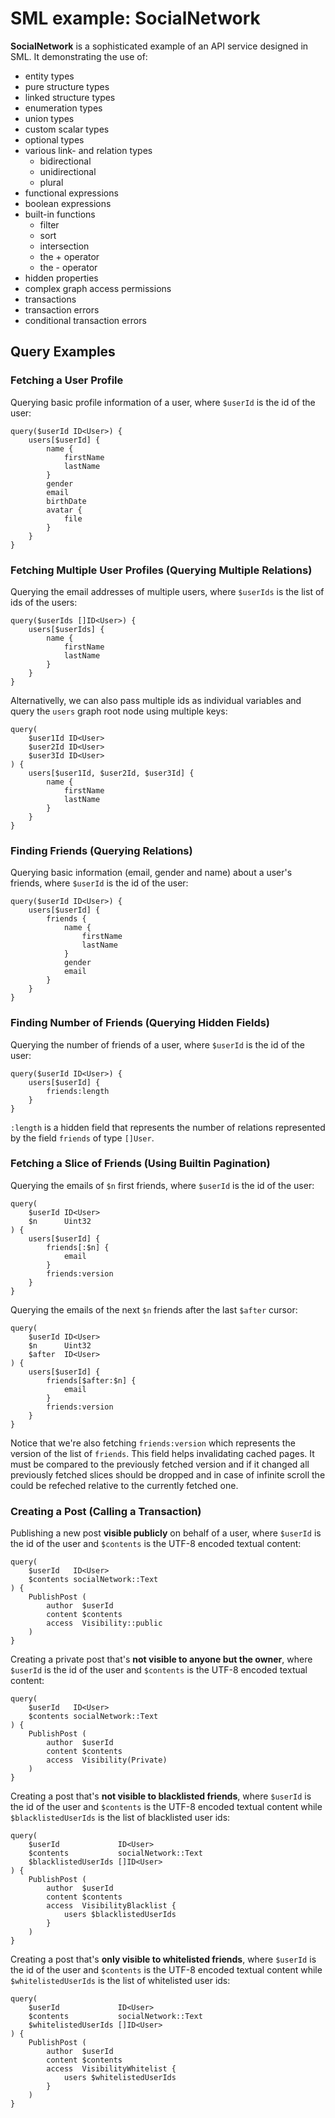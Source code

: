 # SML example: SocialNetwork

**SocialNetwork** is a sophisticated example of an API service designed in SML. It demonstrating the use of:

- entity types
- pure structure types
- linked structure types
- enumeration types
- union types
- custom scalar types
- optional types
- various link- and relation types
  - bidirectional
  - unidirectional
  - plural
- functional expressions
- boolean expressions
- built-in functions
  - filter
  - sort
  - intersection
  - the + operator
  - the - operator
- hidden properties
- complex graph access permissions
- transactions
- transaction errors
- conditional transaction errors

## Query Examples
### Fetching a User Profile
Querying basic profile information of a user, where `$userId` is the id of the user:
```
query($userId ID<User>) {
	users[$userId] {
		name {
			firstName
			lastName
		}
		gender
		email
		birthDate
		avatar {
			file
		}
	}
}
```

### Fetching Multiple User Profiles (Querying Multiple Relations)
Querying the email addresses of multiple users, where `$userIds` is the list of ids of the users:
```
query($userIds []ID<User>) {
	users[$userIds] {
		name {
			firstName
			lastName
		}
	}
}
```

Alternativelly, we can also pass multiple ids as individual variables and query the `users` graph root node using multiple keys:
```
query(
	$user1Id ID<User>
	$user2Id ID<User>
	$user3Id ID<User>
) {
	users[$user1Id, $user2Id, $user3Id] {
		name {
			firstName
			lastName
		}
	}
}
```

### Finding Friends (Querying Relations)
Querying basic information (email, gender and name) about a user's friends, where `$userId` is the id of the user:
```
query($userId ID<User>) {
	users[$userId] {
		friends {
			name {
				firstName
				lastName
			}
			gender
			email
		}
	}
}
```

### Finding Number of Friends (Querying Hidden Fields)
Querying the number of friends of a user, where `$userId` is the id of the user:
```
query($userId ID<User>) {
	users[$userId] {
		friends:length
	}
}
```
`:length` is a hidden field that represents the number of relations represented by the field `friends` of type `[]User`.

### Fetching a Slice of Friends (Using Builtin Pagination)
Querying the emails of `$n` first friends, where `$userId` is the id of the user:
```
query(
	$userId ID<User>
	$n      Uint32
) {
	users[$userId] {
		friends[:$n] {
			email
		}
		friends:version
	}
}
```

Querying the emails of the next `$n` friends after the last `$after` cursor:
```
query(
	$userId ID<User>
	$n      Uint32
	$after  ID<User>
) {
	users[$userId] {
		friends[$after:$n] {
			email
		}
		friends:version
	}
}
```

Notice that we're also fetching `friends:version` which represents the version of the list of `friends`. This field helps invalidating cached pages. It must be compared to the previously fetched version and if it changed all previously fetched slices should be dropped and in case of infinite scroll the could be refeched relative to the currently fetched one.

### Creating a Post (Calling a Transaction)
Publishing a new post **visible publicly** on behalf of a user, where `$userId` is the id of the user and `$contents` is the UTF-8 encoded textual content:
```
query(
	$userId   ID<User>
	$contents socialNetwork::Text
) {
	PublishPost (
		author  $userId
		content $contents
		access 	Visibility::public
	)
}
```

Creating a private post that's **not visible to anyone but the owner**, where `$userId` is the id of the user and `$contents` is the UTF-8 encoded textual content:
```
query(
	$userId   ID<User>
	$contents socialNetwork::Text
) {
	PublishPost (
		author  $userId
		content $contents
		access 	Visibility(Private)
	)
}
```

Creating a post that's **not visible to blacklisted friends**, where `$userId` is the id of the user and `$contents` is the UTF-8 encoded textual content while `$blacklistedUserIds` is the list of blacklisted user ids:
```
query(
	$userId             ID<User>
	$contents           socialNetwork::Text
	$blacklistedUserIds []ID<User>
) {
	PublishPost (
		author  $userId
		content $contents
		access 	VisibilityBlacklist {
			users $blacklistedUserIds
		}
	)
}
```

Creating a post that's **only visible to whitelisted friends**, where `$userId` is the id of the user and `$contents` is the UTF-8 encoded textual content while `$whitelistedUserIds` is the list of whitelisted user ids:
```
query(
	$userId             ID<User>
	$contents           socialNetwork::Text
	$whitelistedUserIds []ID<User>
) {
	PublishPost (
		author  $userId
		content $contents
		access 	VisibilityWhitelist {
			users $whitelistedUserIds
		}
	)
}
```

